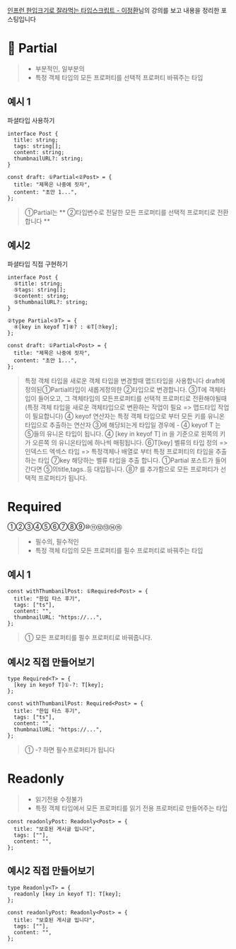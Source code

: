 [인프런 한입크기로 잘라먹는 타입스크립트 - 이정환](https://www.inflearn.com/course/%ED%95%9C%EC%9E%85-%ED%81%AC%EA%B8%B0-%ED%83%80%EC%9E%85%EC%8A%A4%ED%81%AC%EB%A6%BD%ED%8A%B8/dashboard)님의 강의를 보고
내용을 정리한 포스팅입니다

# 🥇 Partial<T>

> - 부분적인, 일부분의
> - 특정 객체 타입의 모든 프로퍼티를 선택적 프로퍼티 바꿔주는 타입

## 예시 1

파셜타입 사용하기

```tsx
interface Post {
  title: string;
  tags: string[];
  content: string;
  thumbnailURL?: string;
}

const draft: ①Partial<②Post> = {
  title: "제목은 나중에 짓자",
  content: "초안 1...",
};
```

> ①Partial<T>는 ** ②타입변수로 전달한 모든 프로퍼티를 선택적 프로퍼티로 전환합니다 **

## 예시2

파셜타입 직접 구현하기

```tsx
interface Post {
  ⑤title: string;
  ⑤tags: string[];
  ⑤content: string;
  ⑤thumbnailURL?: string;
}

②type Partial<③T> = {
  ④[key in keyof T]⑧? : ⑥T[⑦key];
};

const draft: ①Partial<Post> = {
  title: "제목은 나중에 짓자",
  content: "초안 1...",
};
```

> 특정 객체 타입을 새로운 객체 타입을 변경할때 맵드타입을 사용합니다
> draft에 정의된①Partial타입이 새롭게정의한 ②타입으로 변경합니다.
> ③T에 객체타입이 들어오고, 그 객체타입의 모든프로퍼티를 선택적 프로퍼티로 전환해야될때 (특정 객체 타입을 새로운 객체타입으로 변환하는 작업이 필요 => 맵드타입 작업이 필요합니다)
> ④ keyof 연산자는 특정 객체 타입으로 부터 모든 키를 유니온타입으로 추출하는 연산자
> ③에 해당되는게 <Post>타입일 경우에 -
> ④ keyof T 는 ⑤들의 유니온 타입이 됩니다.
> ④ [key in keyof T] in 을 기준으로 왼쪽의 키가 오른쪽 의 유니온타입에 하나씩 매핑됩니다.
> ⑥T[key] 벨류의 타입 정의 => 인덱스드 엑섹스 타입 => 특정객체나 배열로 부터 특정 프로퍼티의 타입을 추출하는 타입
> ⑦key 해당하는 벨류 타입을 추출 합니다.
> ①Partial<Post> 포스트가 들어간다면 ⑤의title,tags..등 대입됩니다.
> ⑧? 를 추가함으로 모든 프로퍼티가 선택적 프로퍼티가 됩니다.

# Required<T>

①②③④⑤⑥⑦⑧⑨⑩⑪⑫⑬⑭⑮

> - 필수의, 필수적인
> - 특정 객체 타입의 모든 프로퍼티를 필수 프로퍼티로 바꿔주는 타입

## 예시 1

```tsx
const withThumbanilPost: ①Required<Post> = {
  title: "한입 타스 후기",
  tags: ["ts"],
  content: "",
  thumbnailURL: "https://...",
};
```

> ① 모든 프로퍼티를 필수 프로퍼티로 바꿔줍니다.

## 예시2 직접 만들어보기

```tsx
type Required<T> = {
  [key in keyof T]①-?: T[key];
};

const withThumbanilPost: Required<Post> = {
  title: "한입 타스 후기",
  tags: ["ts"],
  content: "",
  thumbnailURL: "https://...",
};
```

> ① -? 하면 필수프로퍼티가 됩니다

# Readonly<T>

> - 읽기전용 수정불가
> - 특정 객체 타입에서 모든 프로퍼티를 읽기 전용 프로퍼티로 만들어주는 타입

```tsx
const readonlyPost: Readonly<Post> = {
  title: "보호된 게시글 입니다",
  tags: [""],
  content: "",
};
```

## 예시2 직접 만들어보기

```tsx
type Readonly<T> = {
  readonly [key in keyof T]: T[key];
};

const readonlyPost: Readonly<Post> = {
  title: "보호된 게시글 입니다",
  tags: [""],
  content: "",
};
```
